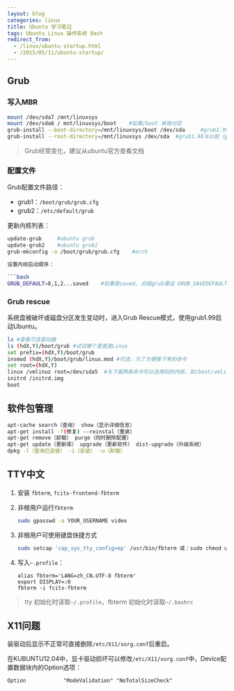 ```yaml
---
layout: blog
categories: linux
title: Ubuntu 学习笔记
tags: Ubuntu Linux 操作系统 Bash
redirect_from:
  - /linux/ubuntu-startup.html
  - /2015/05/11/ubuntu-startup/
---
```



## Grub

### 写入MBR

```bash
mount /dev/sda7 /mnt/linuxsys
mount /dev/sda6 / mnt/linuxsys/boot    #如果/boot 单独分区
grub-install --boot-directory=/mnt/linuxsys/boot /dev/sda     #grub1.99与以后（grub2）
grub-install --root-directory=/mnt/linuxsys /dev/sda  #grub1.98与以前（grub1）
```

> Grub经常变化，建议从ubuntu官方查看文档


### 配置文件  

Grub配置文件路径：

* grub1：`/boot/grub/grub.cfg`  
* grub2：`/etc/default/grub`

更新内核列表：

```bash
update-grub     #ubuntu grub
update-grub2    #ubuntu grub2
grub-mkconfig -o /boot/grub/grub.cfg    #arch

设置内核启动顺序：

```bash
GRUB_DEFAULT=0,1,2...saved    #如果是saved, 旧版grub需设 GRUB_SAVEDEFAULT=true() #需要更新内核列表
```

### Grub rescue

系统盘被破坏或磁盘分区发生变动时，进入Grub Rescue模式，使用grub1.99启动Ubuntu。

```bash
ls #查看可选驱动器
ls (hdX,Y)/boot/grub #试试哪个里面是Linux
set prefix=(hdX,Y)/boot/grub
insmod (hdX,Y)/boot/grub/linux.mod #可选，为了方便接下来的命令
set root=(hdX,Y)
linux /vmlinuz root=/dev/sda5  #与下面两条命令可以选用别的内核，如/boot/vmlinuz.0.62.XXX
initrd /initrd.img
boot
```

##  软件包管理

```bash
apt-cache search（查询） show（显示详细信息）
apt-get install -f(修复) --reinstal（重装）
apt-get remove（卸载） purge（同时删除配置）
apt-get update（更新库） upgrade（更新软件） dist-upgrade（升级系统）
dpkg -l（查询已安装） -i（安装） -u（卸载）
```

## TTY中文

1. 安装 `fbterm`, `fcitx-frontend-fbterm`
2. 非根用户运行`fbterm`

    ```bash
    sudo gpasswd -a YOUR_USERNAME video 
    ```
    
3. 非根用户可使用键盘快捷方式

    ```bash
    sudo setcap 'cap_sys_tty_config+ep' /usr/bin/fbterm 或：sudo chmod u+s /usr/bin/fbterm 
    ```
    
4. 写入`~.profile`：

    ```
    alias fbterm='LANG=zh_CN.UTF-8 fbterm'                                                                       
    export DISPLAY=:0                                                                                            
    fbterm -i fcitx-fbterm                                                                                     
    ```
    
> tty 初始化时读取`~/.profile`，fbterm 初始化时读取`~/.bashrc`

## X11问题

装驱动后显示不正常可直接删除`/etc/X11/xorg.conf`后重启。

在KUBUNTU12.04中，显卡驱动损坏可以修改`/etc/X11/xorg.conf`中，Device配置数据块内的Option选项：

```
Option            "ModeValidation" "NoTotalSizeCheck"
```
